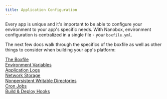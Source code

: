 ```yaml
---
title: Application Configuration
---
```


Every app is unique and it's important to be able to configure your environment to your app's specific needs. With Nanobox, environment configuration is centralized in a single file - your `boxfile.yml`.

The next few docs walk through the specifics of the boxfile as well as other things to consider when building your app's platform:

[The Boxfile](/app-config/boxfile/)  
[Environment Variables](/app-config/environment-variables/)  
[Application Logs](/app-config/app-logs/)  
[Network Storage](/app-config/network-storage/)  
[Nonpersistent Writable Directories](/app-config/nonpersistent-writable-dirs/)  
[Cron Jobs](/app-config/cron-jobs/)  
[Build & Deploy Hooks](/app-config/build-deploy-hooks/)
